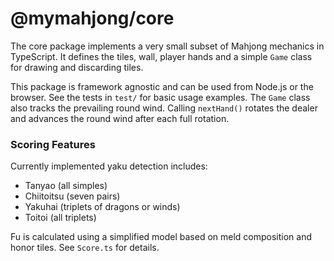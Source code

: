 # @mymahjong/core

The core package implements a very small subset of Mahjong mechanics in TypeScript. It defines the tiles, wall, player hands and a simple `Game` class for drawing and discarding tiles.

This package is framework agnostic and can be used from Node.js or the browser. See the tests in `test/` for basic usage examples.
The `Game` class also tracks the prevailing round wind. Calling `nextHand()` rotates the dealer and advances the round wind after each full rotation.

### Scoring Features

Currently implemented yaku detection includes:

- Tanyao (all simples)
- Chiitoitsu (seven pairs)
- Yakuhai (triplets of dragons or winds)
- Toitoi (all triplets)

Fu is calculated using a simplified model based on meld composition and honor
tiles. See `Score.ts` for details.
